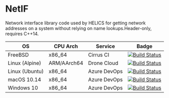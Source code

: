 # NetIF
Network interface library code used by HELICS for getting network addresses on a system without relying on name lookups.Header-only, requires C++14.

OS              | CPU Arch      | Service       | Badge
--------------- | ------------- | ------------- | ----------
FreeBSD         | x86_64        | Cirrus CI     | [![Build Status](https://api.cirrus-ci.com/github/nightlark/netif.svg)](https://cirrus-ci.com/github/nightlark/netif)
Linux (Alpine)  | ARM/AArch64   | Drone Cloud   | [![Build Status](https://cloud.drone.io/api/badges/nightlark/netif/status.svg)](https://cloud.drone.io/nightlark/netif)
Linux (Ubuntu)  | x86_64        | Azure DevOps  | [![Build Status](https://dev.azure.com/ryanmast/netif/_apis/build/status/nightlark.netif?branchName=master)](https://dev.azure.com/ryanmast/netif/_build/latest?definitionId=1&branchName=master)
macOS 10.14     | x86_64        | Azure DevOps  | [![Build Status](https://dev.azure.com/ryanmast/netif/_apis/build/status/nightlark.netif?branchName=master)](https://dev.azure.com/ryanmast/netif/_build/latest?definitionId=1&branchName=master)
Windows 10      | x86_64        | Azure DevOps  | [![Build Status](https://dev.azure.com/ryanmast/netif/_apis/build/status/nightlark.netif?branchName=master)](https://dev.azure.com/ryanmast/netif/_build/latest?definitionId=1&branchName=master)
